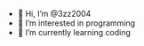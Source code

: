 - 👋 Hi, I’m @3zz2004
- 👀 I’m interested in programming
- 🌱 I’m currently learning coding

<!---
3zz2004/3zz2004 is a ✨ special ✨ repository because its `README.md` (this file) appears on your GitHub profile.
You can click the Preview link to take a look at your changes.
--->
